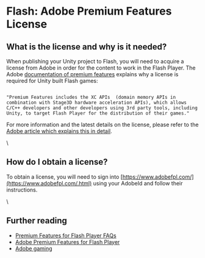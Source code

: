 Flash: Adobe Premium Features License
=====================================


What is the license and why is it needed?
-----------------------------------------


When publishing your Unity project to Flash, you will need to acquire a license from Adobe in order for the content to work in the Flash Player. The Adobe [documentation of premium features](http://www.adobe.com/devnet/flashplayer/articles/premium-features.html.html) explains why a license is required for Unity built Flash games:

````

"Premium Features includes the XC APIs  (domain memory APIs in combination with Stage3D hardware acceleration APIs), which allows C/C++ developers and other developers using 3rd party tools, including Unity, to target Flash Player for the distribution of their games."

````

For more information and the latest details on the license, please refer to the [Adobe article which explains this in detail](http://www.adobe.com/devnet/flashplayer/articles/premium-features.html.html).

\\

How do I obtain a license?
--------------------------


To obtain a license, you will need to sign into [https://www.adobefpl.com/](https://www.adobefpl.com/.html) using your AdobeId and follow their instructions.

\\

Further reading
---------------

* [Premium Features for Flash Player FAQs](http://www.adobe.com/devnet/flashplayer/articles/premium-features-licensing-faq.html.html)
* [Adobe Premium Features for Flash Player](http://www.adobe.com/devnet/flashplayer/articles/premium-features.html.html)
* [Adobe gaming](http://gaming.adobe.com/.html)

